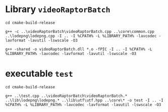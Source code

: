 # Library `videoRaptorBatch`

`cd cmake-build-release`

`g++ -c ..\videoRaptorBatch\videoRaptorBatch.cpp ..\core\common.cpp ..\lodepng\lodepng.cpp -I .. -I %CPATH% -L %LIBRARY_PATH% -lavcodec -lavformat -lavutil -lswscale -O3`

`g++ -shared -o videoRaptorBatch.dll *.o -fPIC -I .. -I %CPATH% -L %LIBRARY_PATH% -lavcodec -lavformat -lavutil -lswscale -O3`


# executable `test`

`cd cmake-build-release`

`g++ ..\test.cpp ..\videoRaptorBatch\videoRaptorBatch.* ..\lib\lodepng\lodepng.* ..\lib\utf\utf.hpp ..\core\* -o test -I .. -I %CPATH% -L %LIBRARY_PATH% -lavcodec -lavformat -lavutil -lswscale -O3`
